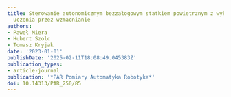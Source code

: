 ```yaml
---
title: Sterowanie autonomicznym bezzałogowym statkiem powietrznym z wykorzystaniem
  uczenia przez wzmacnianie
authors:
- Paweł Miera
- Hubert Szolc
- Tomasz Kryjak
date: '2023-01-01'
publishDate: '2025-02-11T18:08:49.045383Z'
publication_types:
- article-journal
publication: '*PAR Pomiary Automatyka Robotyka*'
doi: 10.14313/PAR_250/85
---
```

